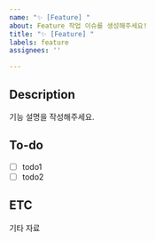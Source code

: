 ```yaml
---
name: "✨ [Feature] "
about: Feature 작업 이슈를 생성해주세요!
title: "✨ [Feature] "
labels: feature
assignees: ''

---
```


## Description
기능 설명을 작성해주세요.
## To-do
- [ ] todo1
- [ ] todo2
## ETC
기타 자료

